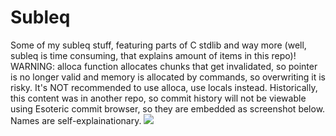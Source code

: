 # Subleq
Some of my subleq stuff, featuring parts of C stdlib and way more (well, subleq is time consuming, that explains amount of items in this repo)!
WARNING: alloca function allocates chunks that get invalidated, so pointer is no longer valid and memory is allocated by commands, so overwriting it is risky. It's NOT recommended to use alloca, use locals instead.
Historically, this content was in another repo, so commit history will not be viewable using Esoteric commit browser, so they are embedded as screenshot below. Names are self-explainationary.
![](https://image.prntscr.com/image/3Hi6TlDXTiy-l-bYSQW7NQ.jpeg)
